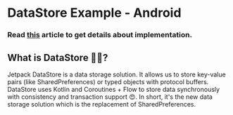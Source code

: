 # DataStore Example - Android

### Read [this](https://medium.com/scalereal/hello-datastore-bye-sharedpreferences-android-f46c610b81d5) article to get details about implementation.

## What is DataStore 🤷‍♀️?
Jetpack DataStore is a data storage solution. It allows us to store key-value pairs (like SharedPreferences) or typed objects with protocol buffers.
DataStore uses Kotlin and Coroutines + Flow to store data synchronously with consistency and transaction support 😍. In short, it's the new data storage solution which is the replacement of SharedPreferences.
